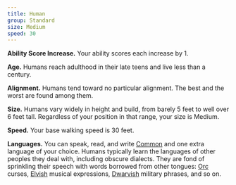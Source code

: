 ```yaml
---
title: Human
group: Standard
size: Medium
speed: 30
---
```


**Ability Score Increase.** Your ability scores each increase by 1.

**Age.** Humans reach adulthood in their late teens and live less than a century.

**Alignment.** Humans tend toward no particular alignment. The best and the worst are found among them.

**Size.** Humans vary widely in height and build, from barely 5 feet to well over 6 feet tall. Regardless of your position in that range, your size is Medium.

**Speed.** Your base walking speed is 30 feet.

**Languages.** You can speak, read, and write [Common](/languages/common/) and one extra language of your choice. Humans typically learn the languages of other peoples they deal with, including obscure dialects. They are fond of sprinkling their speech with words borrowed from other tongues: [Orc](/languages/orc/) curses, [Elvish](/languages/elvish/) musical expressions, [Dwarvish](/languages/dwarvish/) military phrases, and so on.
